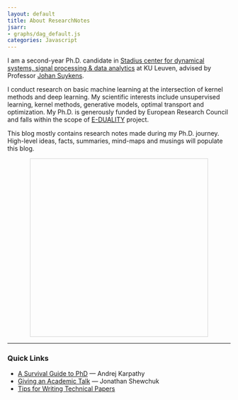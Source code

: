 ```yaml
---
layout: default
title: About ResearchNotes
jsarr:
- graphs/dag_default.js
categories: Javascript
---
```


I am a second-year Ph.D. candidate in [Stadius center for dynamical systems, signal processing & data analytics](https://www.esat.kuleuven.be/stadius/) at KU Leuven, advised by Professor [Johan Suykens](https://www.esat.kuleuven.be/stadius/person.php?id=16). 

I conduct research on basic machine learning at the intersection of kernel methods and deep learning. My scientific interests include unsupervised learning, kernel methods, generative models, optimal transport and optimization. My Ph.D. is generously funded by European Research Council and falls within the scope of [E-DUALITY](https://www.esat.kuleuven.be/stadius/E/) project.

This blog mostly contains research notes made during my Ph.D. journey. High-level ideas, facts, summaries, mind-maps and musings will populate this blog.

<style type="text/css">
      #mynetwork {
      width: 400px;
      height: 400px;
      border: 1px solid lightgray;
      }
</style>

<center> <div id="mynetwork"></div> </center>

---

### Quick Links
* [A Survival Guide to PhD](http://karpathy.github.io/2016/09/07/phd/) — Andrej Karpathy 
* [Giving an Academic Talk](https://people.eecs.berkeley.edu/~jrs/speaking.html) — Jonathan Shewchuk
* [Tips for Writing Technical Papers](https://cs.stanford.edu/people/widom/paper-writing.html)
